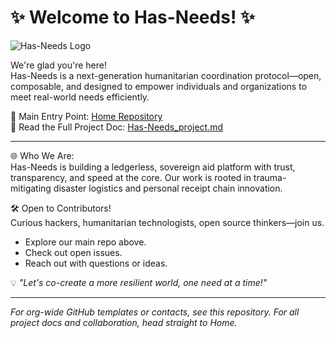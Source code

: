 # ✨ Welcome to Has-Needs! ✨

![Has-Needs Logo](https://raw.githubusercontent.com/Has-Needs/Home/main/logo.png)

We're glad you're here!  
Has-Needs is a next-generation humanitarian coordination protocol—open, composable, and designed to empower individuals and organizations to meet real-world needs efficiently.

🚀 Main Entry Point: [Home Repository](https://github.com/Has-Needs/Home)  
📄 Read the Full Project Doc: [Has-Needs_project.md](https://github.com/Has-Needs/Home/blob/main/Has-Needs_project.md)

---
🌐 Who We Are:  
Has-Needs is building a ledgerless, sovereign aid platform with trust, transparency, and speed at the core. Our work is rooted in trauma-mitigating disaster logistics and personal receipt chain innovation.

🛠 Open to Contributors!  
Curious hackers, humanitarian technologists, open source thinkers—join us.  
- Explore our main repo above.
- Check out open issues.
- Reach out with questions or ideas.

💡 _"Let's co-create a more resilient world, one need at a time!"_

---

_For org-wide GitHub templates or contacts, see this repository. For all project docs and collaboration, head straight to Home._
